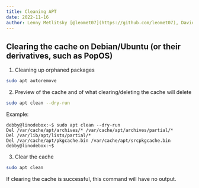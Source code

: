 ```yaml
---
title: Cleaning APT
date: 2022-11-16
author: Lenny Metlitsky [@leomet07](https://github.com/leomet07), David Chen [@TheEgghead27](https://github.com/TheEgghead27)
---
```


## Clearing the cache on Debian/Ubuntu (or their derivatives, such as PopOS)

1. Cleaning up orphaned packages

```bash
sudo apt autoremove
```

2. Preview of the cache and of what clearing/deleting the cache will delete

```bash
sudo apt clean --dry-run
```

Example:

```
debby@linodebox:~$ sudo apt clean --dry-run
Del /var/cache/apt/archives/* /var/cache/apt/archives/partial/*
Del /var/lib/apt/lists/partial/*
Del /var/cache/apt/pkgcache.bin /var/cache/apt/srcpkgcache.bin
debby@linodebox:~$
```

3. Clear the cache

```bash
sudo apt clean
```

If clearing the cache is successful, this command will have no output.

